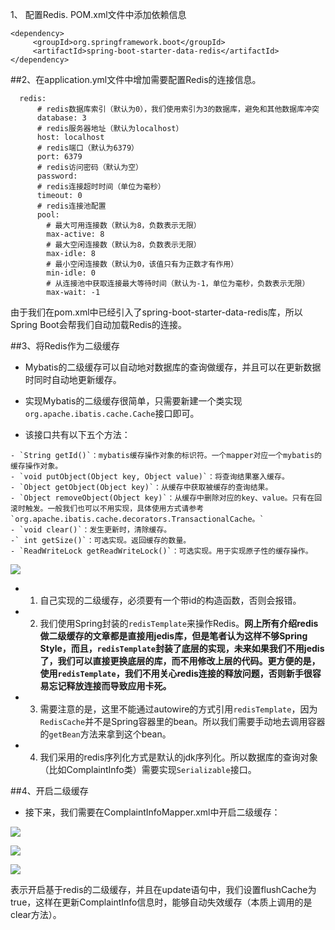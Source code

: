 1、 配置Redis. POM.xml文件中添加依赖信息
 ```
<dependency>
	  <groupId>org.springframework.boot</groupId>
	  <artifactId>spring-boot-starter-data-redis</artifactId>
</dependency>
```

##2、在application.yml文件中增加需要配置Redis的连接信息。

```
  redis:
      # redis数据库索引（默认为0），我们使用索引为3的数据库，避免和其他数据库冲突
      database: 3
      # redis服务器地址（默认为localhost）
      host: localhost
      # redis端口（默认为6379）
      port: 6379
      # redis访问密码（默认为空）
      password:
      # redis连接超时时间（单位为毫秒）
      timeout: 0
      # redis连接池配置
      pool:
        # 最大可用连接数（默认为8，负数表示无限）
        max-active: 8
        # 最大空闲连接数（默认为8，负数表示无限）
        max-idle: 8
        # 最小空闲连接数（默认为0，该值只有为正数才有作用）
        min-idle: 0
        # 从连接池中获取连接最大等待时间（默认为-1，单位为毫秒，负数表示无限）
        max-wait: -1
```
由于我们在pom.xml中已经引入了spring-boot-starter-data-redis库，所以Spring Boot会帮我们自动加载Redis的连接。

##3、将Redis作为二级缓存

  - Mybatis的二级缓存可以自动地对数据库的查询做缓存，并且可以在更新数据时同时自动地更新缓存。

  - 实现Mybatis的二级缓存很简单，只需要新建一个类实现`org.apache.ibatis.cache.Cache`接口即可。

   - 该接口共有以下五个方法：

    - `String getId()`：mybatis缓存操作对象的标识符。一个mapper对应一个mybatis的缓存操作对象。
    - `void putObject(Object key, Object value)`：将查询结果塞入缓存。
    - `Object getObject(Object key)`：从缓存中获取被缓存的查询结果。
    - `Object removeObject(Object key)`：从缓存中删除对应的key、value。只有在回滚时触发。一般我们也可以不用实现，具体使用方式请参考`org.apache.ibatis.cache.decorators.TransactionalCache。`
    - `void clear()`：发生更新时，清除缓存。
    -` int getSize()`：可选实现。返回缓存的数量。
    - `ReadWriteLock getReadWriteLock()`：可选实现。用于实现原子性的缓存操作。

![](http://upload-images.jianshu.io/upload_images/325120-2d421b94a180f472.png?imageMogr2/auto-orient/strip%7CimageView2/2/w/800)

  - 1.  自己实现的二级缓存，必须要有一个带id的构造函数，否则会报错。
  - 2.  我们使用Spring封装的`redisTemplate`来操作Redis。**网上所有介绍redis做二级缓存的文章都是直接用jedis库，但是笔者认为这样不够Spring Style，而且，`redisTemplate`封装了底层的实现，未来如果我们不用jedis了，我们可以直接更换底层的库，而不用修改上层的代码。更方便的是，使用`redisTemplate`，我们不用关心redis连接的释放问题，否则新手很容易忘记释放连接而导致应用卡死。**
  - 3.  需要注意的是，这里不能通过autowire的方式引用`redisTemplate`，因为`RedisCache`并不是Spring容器里的bean。所以我们需要手动地去调用容器的`getBean`方法来拿到这个bean。
  - 4.  我们采用的redis序列化方式是默认的jdk序列化。所以数据库的查询对象（比如ComplaintInfo类）需要实现`Serializable`接口。

##4、开启二级缓存
 - 接下来，我们需要在ComplaintInfoMapper.xml中开启二级缓存：

![](http://upload-images.jianshu.io/upload_images/325120-82d6ecc8ea4bbdb0.png?imageMogr2/auto-orient/strip%7CimageView2/2/w/800)

![](http://upload-images.jianshu.io/upload_images/325120-ce7a0ae7487aff8c.png?imageMogr2/auto-orient/strip%7CimageView2/2/w/800)

![](http://upload-images.jianshu.io/upload_images/325120-9e49fade414b29e2.png?imageMogr2/auto-orient/strip%7CimageView2/2/w/800)



表示开启基于redis的二级缓存，并且在update语句中，我们设置flushCache为true，这样在更新ComplaintInfo信息时，能够自动失效缓存（本质上调用的是clear方法）。
